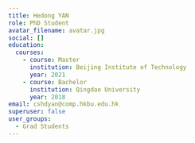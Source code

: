 ```yaml
---
title: Hedong YAN
role: PhD Student
avatar_filename: avatar.jpg
social: []
education:
  courses:
    - course: Master
      institution: Beijing Institute of Technology
      year: 2021
    - course: Bachelor
      institution: Qingdao University
      year: 2018
email: cshdyan@comp.hkbu.edu.hk
superuser: false
user_groups:
  - Grad Students
---
```

